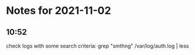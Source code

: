 # Notes for 2021-11-02

## 10:52

check logs with some search criteria:
grep "smthng" /var/log/auth.log | less
